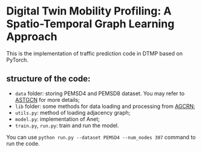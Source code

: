#  Digital Twin Mobility Profiling: A Spatio-Temporal Graph Learning Approach
This is the implementation of traffic prediction code in DTMP based on PyTorch. 

## structure of the code:  

- `data` folder: storing PEMSD4 and PEMSD8 dataset. You may refer to [ASTGCN](https://github.com/Davidham3/ASTGCN/tree/master/data) for more details; 
- `lib` folder: some methods for data loading and processing from [AGCRN](https://github.com/LeiBAI/AGCRN); 
- `utils.py`: method of loading adjacency graph;  
- `model.py`: implementation of Anet;  
- `train.py`, `run.py`: train and run the model.   
 
You can use `python run.py --dataset PEMSD4 --num_nodes 307` command to run the code.


